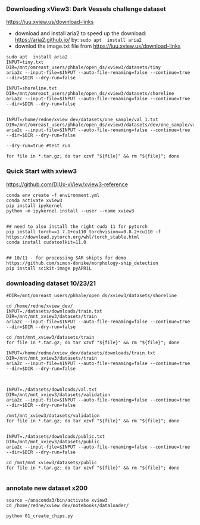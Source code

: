 ### Downloading xView3: Dark Vessels challenge dataset

https://iuu.xview.us/download-links

- download and install aria2 to speed up the download: https://aria2.github.io/ by: `sudo apt  install aria2`
- downlod the image.txt file from https://iuu.xview.us/download-links

```
sudo apt  install aria2
INPUT=tiny.txt
DIR=/mnt/omreast_users/phhale/open_ds/xview3/datasets/tiny
aria2c --input-file=$INPUT --auto-file-renaming=false --continue=true --dir=$DIR --dry-run=false

INPUT=shoreline.txt
DIR=/mnt/omreast_users/phhale/open_ds/xview3/datasets/shoreline
aria2c --input-file=$INPUT --auto-file-renaming=false --continue=true --dir=$DIR --dry-run=false


INPUT=/home/redne/xview_dev/datasets/one_sample/val_1.txt
DIR=/mnt/omreast_users/phhale/open_ds/xview3/datasets/dev/one_sample/validation
aria2c --input-file=$INPUT --auto-file-renaming=false --continue=true --dir=$DIR --dry-run=false

--dry-run=true #test run

for file in *.tar.gz; do tar xzvf "${file}" && rm "${file}"; done
```

### Quick Start with xview3

https://github.com/DIUx-xView/xview3-reference

```
conda env create -f environment.yml
conda activate xview3
pip install ipykernel
python -m ipykernel install --user --name xview3


## need to also install the right cuda 11 for pytorch
pip install torch==1.7.1+cu110 torchvision==0.8.2+cu110 -f https://download.pytorch.org/whl/torch_stable.html
conda install cudatoolkit=11.0


## 10/11 - for processing SAR shipts for demo https://github.com/simon-donike/morphology-ship_detection
pip install scikit-image pyAPRiL

```

### downloading dataset 10/23/21

```
#DIR=/mnt/omreast_users/phhale/open_ds/xview3/datasets/shoreline

cd /home/redne/xview_dev/
INPUT=./datasets/downloads/train.txt
DIR=/mnt/mnt_xview3/datasets/train
aria2c --input-file=$INPUT --auto-file-renaming=false --continue=true --dir=$DIR --dry-run=false

cd /mnt/mnt_xview3/datasets/train
for file in *.tar.gz; do tar xzvf "${file}" && rm "${file}"; done

INPUT=/home/redne/xview_dev/datasets/downloads/train.txt
DIR=/mnt/mnt_xview3/datasets/train
aria2c --input-file=$INPUT --auto-file-renaming=false --continue=true --dir=$DIR --dry-run=false



INPUT=./datasets/downloads/val.txt
DIR=/mnt/mnt_xview3/datasets/validation
aria2c --input-file=$INPUT --auto-file-renaming=false --continue=true --dir=$DIR --dry-run=false

/mnt/mnt_xview3/datasets/validation
for file in *.tar.gz; do tar xzvf "${file}" && rm "${file}"; done


INPUT=./datasets/downloads/public.txt
DIR=/mnt/mnt_xview3/datasets/public
aria2c --input-file=$INPUT --auto-file-renaming=false --continue=true --dir=$DIR --dry-run=false

cd /mnt/mnt_xview3/datasets/public
for file in *.tar.gz; do tar xzvf "${file}" && rm "${file}"; done


```


### annotate new dataset x200

```
source ~/anaconda3/bin/activate xview3
cd /home/redne/xview_dev/notebooks/dataloader/

python 01_create_chips.py

```